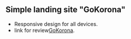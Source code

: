 ## Simple landing site "GoKorona"

- Responsive design for all devices.
- link for review[GoKorona](https://alexsey92.github.io/Corona/).
